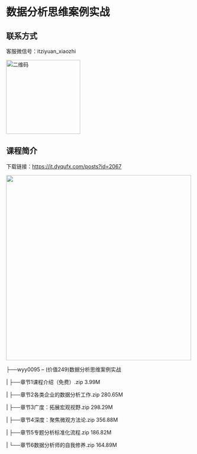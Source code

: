 # 数据分析思维案例实战

## 联系方式

客服微信号：itziyuan_xiaozhi

<img src="https://ziyuanyun.oss-cn-guangzhou.aliyuncs.com/common/20240614073449/666b82192834a.jpg" width="200" height="200" alt="二维码">

## 课程简介

下载链接：https://it.dyqufx.com/posts?id=2067

<img src="https://ziyuanyun.oss-cn-guangzhou.aliyuncs.com/yun/20240515183641/6644903992b3d.jpg" width="500" alt="">

  ├──wyy0095 &#8211; (价值249)数据分析思维案例实战

 | ├──章节1课程介绍（免费）.zip 3.99M

 | ├──章节2各类企业的数据分析工作.zip 280.65M

 | ├──章节3广度：拓展宏观视野.zip 298.29M

 | ├──章节4深度：聚焦微观方法论.zip 356.88M

 | ├──章节5专题分析标准化流程.zip 186.82M

 | └──章节6数据分析师的自我修养.zip 164.89M

  